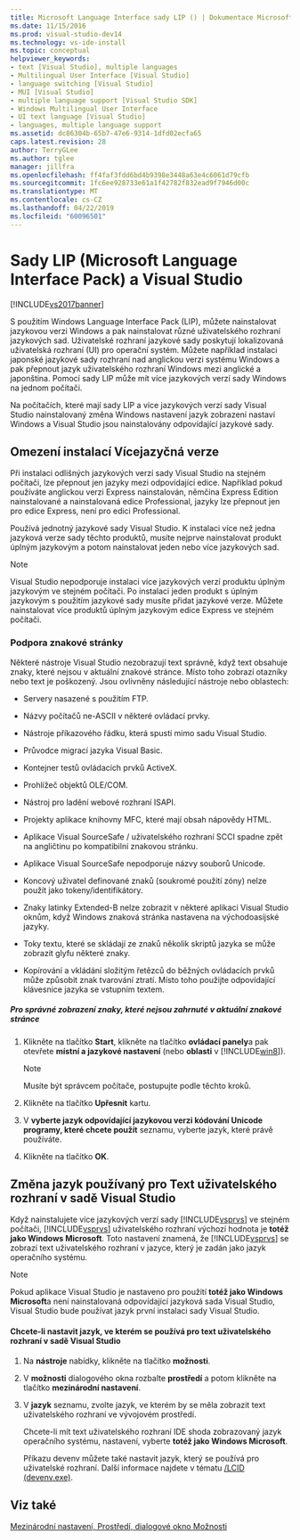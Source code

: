 ```yaml
---
title: Microsoft Language Interface sady LIP () | Dokumentace Microsoftu
ms.date: 11/15/2016
ms.prod: visual-studio-dev14
ms.technology: vs-ide-install
ms.topic: conceptual
helpviewer_keywords:
- text [Visual Studio], multiple languages
- Multilingual User Interface [Visual Studio]
- language switching [Visual Studio]
- MUI [Visual Studio]
- multiple language support [Visual Studio SDK]
- Windows Multilingual User Interface
- UI text language [Visual Studio]
- languages, multiple language support
ms.assetid: dc86304b-65b7-47e6-9314-1dfd02ecfa65
caps.latest.revision: 28
author: TerryGLee
ms.author: tglee
manager: jillfra
ms.openlocfilehash: ff4faf3fdd6bd4b9398e3448a63e4c6061d79cfb
ms.sourcegitcommit: 1fc6ee928733e61a1f42782f832ead9f7946d00c
ms.translationtype: MT
ms.contentlocale: cs-CZ
ms.lasthandoff: 04/22/2019
ms.locfileid: "60096501"
---
```

# <a name="microsoft-language-interface-packs-lips-and-visual-studio"></a>Sady LIP (Microsoft Language Interface Pack) a Visual Studio
[!INCLUDE[vs2017banner](../includes/vs2017banner.md)]

S použitím Windows Language Interface Pack (LIP), můžete nainstalovat jazykovou verzi Windows a pak nainstalovat různé uživatelského rozhraní jazykových sad. Uživatelské rozhraní jazykové sady poskytují lokalizovaná uživatelská rozhraní (UI) pro operační systém. Můžete například instalaci japonské jazykové sady rozhraní nad anglickou verzi systému Windows a pak přepnout jazyk uživatelského rozhraní Windows mezi anglické a japonština. Pomocí sady LIP může mít více jazykových verzí sady Windows na jednom počítači.

 Na počítačích, které mají sady LIP a více jazykových verzí sady Visual Studio nainstalovaný změna Windows nastavení jazyk zobrazení nastaví Windows a Visual Studio jsou nainstalovány odpovídající jazykové sady.

## <a name="limitations-of-multi-language-installations"></a>Omezení instalací Vícejazyčná verze
 Při instalaci odlišných jazykových verzí sady Visual Studio na stejném počítači, lze přepnout jen jazyky mezi odpovídající edice. Například pokud používáte anglickou verzi Express nainstalován, němčina Express Edition nainstalované a nainstalovaná edice Professional, jazyky lze přepnout jen pro edice Express, není pro edici Professional.

 Používá jednotný jazykové sady Visual Studio. K instalaci více než jedna jazyková verze sady těchto produktů, musíte nejprve nainstalovat produkt úplným jazykovým a potom nainstalovat jeden nebo více jazykových sad.

> [!NOTE]
>  Visual Studio nepodporuje instalaci více jazykových verzí produktu úplným jazykovým ve stejném počítači. Po instalaci jeden produkt s úplným jazykovým s použitím jazykové sady musíte přidat jazykové verze. Můžete nainstalovat více produktů úplným jazykovým edice Express ve stejném počítači.

### <a name="support-for-code-pages"></a>Podpora znakové stránky
 Některé nástroje Visual Studio nezobrazují text správně, když text obsahuje znaky, které nejsou v aktuální znakové stránce. Místo toho zobrazí otazníky nebo text je poškozený. Jsou ovlivněny následující nástroje nebo oblastech:

- Servery nasazené s použitím FTP.

- Názvy počítačů ne-ASCII v některé ovládací prvky.

- Nástroje příkazového řádku, která spustí mimo sadu Visual Studio.

- Průvodce migrací jazyka Visual Basic.

- Kontejner testů ovládacích prvků ActiveX.

- Prohlížeč objektů OLE/COM.

- Nástroj pro ladění webové rozhraní ISAPI.

- Projekty aplikace knihovny MFC, které mají obsah nápovědy HTML.

- Aplikace Visual SourceSafe / uživatelského rozhraní SCCI spadne zpět na angličtinu po kompatibilní znakovou stránku.

- Aplikace Visual SourceSafe nepodporuje názvy souborů Unicode.

- Koncový uživatel definované znaků (soukromé použití zóny) nelze použít jako tokeny/identifikátory.

- Znaky latinky Extended-B nelze zobrazit v některé aplikaci Visual Studio oknům, když Windows znaková stránka nastavena na východoasijské jazyky.

- Toky textu, které se skládají ze znaků několik skriptů jazyka se může zobrazit glyfu některé znaky.

- Kopírování a vkládání složitým řetězců do běžných ovládacích prvků může způsobit znak tvarování ztratí. Místo toho použijte odpovídající klávesnice jazyka se vstupním textem.

##### <a name="to-correctly-display-characters-that-are-not-included-in-the-current-code-page"></a>Pro správné zobrazení znaky, které nejsou zahrnuté v aktuální znakové stránce

1. Klikněte na tlačítko **Start**, klikněte na tlačítko **ovládací panely**a pak otevřete **místní a jazykové nastavení** (nebo **oblasti** v [!INCLUDE[win8](../includes/win8-md.md)]).

    > [!NOTE]
    >  Musíte být správcem počítače, postupujte podle těchto kroků.

2. Klikněte na tlačítko **Upřesnit** kartu.

3. V **vyberte jazyk odpovídající jazykovou verzi kódování Unicode programy, které chcete použít** seznamu, vyberte jazyk, které právě používáte.

4. Klikněte na tlačítko **OK**.

## <a name="changing-the-language-used-for-the-ui-text-in-visual-studio"></a>Změna jazyk používaný pro Text uživatelského rozhraní v sadě Visual Studio
 Když nainstalujete více jazykových verzí sady [!INCLUDE[vsprvs](../includes/vsprvs-md.md)] ve stejném počítači, [!INCLUDE[vsprvs](../includes/vsprvs-md.md)] uživatelského rozhraní výchozí hodnota je **totéž jako Windows Microsoft**. Toto nastavení znamená, že [!INCLUDE[vsprvs](../includes/vsprvs-md.md)] se zobrazí text uživatelského rozhraní v jazyce, který je zadán jako jazyk operačního systému.

> [!NOTE]
>  Pokud aplikace Visual Studio je nastaveno pro použití **totéž jako Windows Microsoft**a není nainstalovaná odpovídající jazyková sada Visual Studio, Visual Studio bude používat jazyk první instalaci sady Visual Studio.

#### <a name="to-set-the-language-that-is-used-for-the-ui-text-in-visual-studio"></a>Chcete-li nastavit jazyk, ve kterém se používá pro text uživatelského rozhraní v sadě Visual Studio

1. Na **nástroje** nabídky, klikněte na tlačítko **možnosti**.

2. V **možnosti** dialogového okna rozbalte **prostředí** a potom klikněte na tlačítko **mezinárodní nastavení**.

3. V **jazyk** seznamu, zvolte jazyk, ve kterém by se měla zobrazit text uživatelského rozhraní ve vývojovém prostředí.

    Chcete-li mít text uživatelského rozhraní IDE shoda zobrazovaný jazyk operačního systému, nastavení, vyberte **totéž jako Windows Microsoft**.

   Příkazu devenv můžete také nastavit jazyk, který se používá pro uživatelské rozhraní. Další informace najdete v tématu [/LCID (devenv.exe)](../ide/reference/lcid-devenv-exe.md).

## <a name="see-also"></a>Viz také
 [Mezinárodní nastavení, Prostředí, dialogové okno Možnosti](../ide/reference/international-settings-environment-options-dialog-box.md)